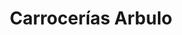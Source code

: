 ---
title: "Carrocerías Arbulo"
url: /galdakao/carrocerias-arbulo/
shop: reparación de automóviles
---